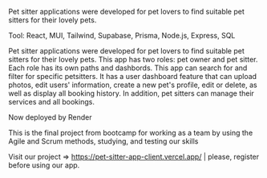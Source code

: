 Pet sitter applications were developed for pet lovers to find suitable pet sitters for their lovely pets.

Tool: React, MUI, Tailwind, Supabase, Prisma, Node.js, Express, SQL

Pet sitter applications were developed for pet lovers to find suitable pet sitters for their lovely pets. This app has two roles: pet owner and pet sitter. Each role has its own paths and dashbords.
This app can search for and filter for specific petsitters. It has a user dashboard feature that can upload photos, edit users' information, create a new pet's profile, edit or delete, as well as display all booking history. In addition, pet sitters can manage their services and all bookings.

Now deployed by Render

This is the final project from bootcamp for working as a team by using the Agile and Scrum methods, studying, and testing our skills

Visit our project => https://pet-sitter-app-client.vercel.app/ |
please, register before using our app. 
